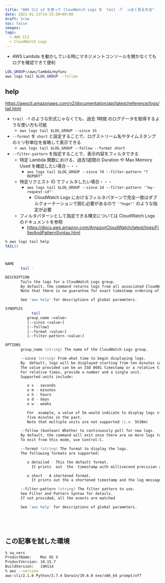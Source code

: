```yaml
---
title: "AWS CLI v2 を使って CloudWatch Logs を `tail -f` っぽく見る方法"
date: 2021-01-23T14:33:50+09:00
draft: true
toc: false
images:
tags: 
  - AWS CLI
  - CloudWatch Logs
---
```


- AWS Lambda を動かしている時にマネジメントコンソールを開かなくてもログを確認できて便利

```bash
LOG_GROUP=/aws/lambda/myfunc
aws logs tail $LOG_GROUP --follow
```

<!--more-->

## help

https://awscli.amazonaws.com/v2/documentation/api/latest/reference/logs/tail.html

- `trail -f` のような形式じゃなくても、過去 1時間 のログデータを取得するような使い方も可能
  - `aws logs tail $LOG_GROUP --since 1h`
- `--format` を `short` と設定することで、ログストリーム名やタイムスタンプのミリ秒単位を省略して表示できる
  - `aws logs tail $LOG_GROUP --follow --format short`
- `--filter-pattern` を指定することで、表示内容をフィルタできる
  - 特定 Lambda 関数における、過去1週間の Duration や Max Memory Used を確認したい場合・・・
    - `aws logs tail $LOG_GROUP --since 7d --filter-pattern "?REPORT"`
  - 特定リクエスト ID でフィルタしたい場合・・・
    - `aws logs tail $LOG_GROUP --since 2d --filter-pattern '"my-request-id"'`
      - CloudWatch Logs におけるフィルタパターンで完全一致はダブルクォーテーションで囲む必要があるので `'"hoge"'` のような指定が必要
  - フィルタパターンとして指定できる構文については CloudWatch Logs のドキュメントを参照
    - https://docs.aws.amazon.com/AmazonCloudWatch/latest/logs/FilterAndPatternSyntax.html

```zsh
% aws logs tail help
TAIL()                                                                  TAIL()



NAME
       tail -

DESCRIPTION
       Tails the logs for a CloudWatch Logs group. 
       By default, the command returns logs from all associated CloudWatch Logs streams during the past ten minutes. 
       Note that there is no guarantee for exact timestamp ordering of logs.

       See 'aws help' for descriptions of global parameters.

SYNOPSIS
            tail
          group_name <value>
          [--since <value>]
          [--follow]
          [--format <value>]
          [--filter-pattern <value>]

OPTIONS
       group_name (string) The name of the CloudWatch Logs group.

       --since (string) From what time to begin displaying logs.  
       By  default, logs will be displayed starting from ten minutes in the past. 
       The value provided can be an ISO 8601 timestamp or a relative time. 
       For relative times, provide a number and a single unit. 
       Supported units include:

          o s - seconds
          o m - minutes
          o h - hours
          o d - days
          o w - weeks

          For  example, a value of 5m would indicate to display logs starting
          five minutes in the past.
          Note that multiple units are not supported (i.e. 5h30m)

       --follow (boolean) Whether to continuously poll for new logs. 
       By default, the command will exit once there are no more logs to display.
       To exit from this mode, use Control-C.

       --format (string) The format to display the logs. 
       The following formats are supported:

          o detailed - This the default format. 
            It prints  out  the  timestamp with millisecond precision and timezones, the log stream name, and the log message.

          o short - A shortened format. 
            It prints out the a shortened timestamp and the log message.

       --filter-pattern (string) The filter pattern to use. 
       See Filter and Pattern Syntax for details. 
       If not provided, all the events are matched

       See 'aws help' for descriptions of global parameters.



                                                                        TAIL()
```


## この記事を試した環境

```zsh
% sw_vers
ProductName:	Mac OS X
ProductVersion:	10.15.7
BuildVersion:	19H114
% aws --version
aws-cli/2.1.6 Python/3.7.4 Darwin/19.6.0 exe/x86_64 prompt/off
```